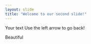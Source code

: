 ```yaml
---
layout: slide
title: "Welcome to our second slide!"
---
```

Your text
Use the left arrow to go back!

Beautiful
